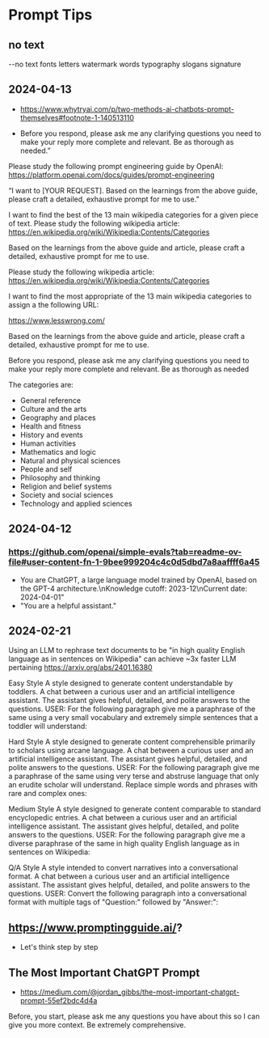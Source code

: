 # Prompt Tips

## no text

--no text fonts letters watermark words typography slogans signature

## 2024-04-13

* https://www.whytryai.com/p/two-methods-ai-chatbots-prompt-themselves#footnote-1-140513110

* Before you respond, please ask me any clarifying questions you need to make your reply more complete and relevant. Be as thorough as needed.”

Please study the following prompt engineering guide by OpenAI:
https://platform.openai.com/docs/guides/prompt-engineering


“I want to [YOUR REQUEST]. Based on the learnings from the above guide, please craft a detailed, exhaustive prompt for me to use.”

I want to find the best of the 13 main wikipedia categories for a given piece of text. Please study the following wikipedia article: https://en.wikipedia.org/wiki/Wikipedia:Contents/Categories


Based on the learnings from the above guide and article, please craft a detailed, exhaustive prompt for me to use.

Please study the following wikipedia article: https://en.wikipedia.org/wiki/Wikipedia:Contents/Categories

I want to find the most appropriate of the 13 main wikipedia categories to assign a the following URL:

https://www.lesswrong.com/

Based on the learnings from the above guide and article, please craft a detailed, exhaustive prompt for me to use.

Before you respond, please ask me any clarifying questions you need to make your reply more complete and relevant. Be as thorough as needed

The categories are:

* General reference
* Culture and the arts
* Geography and places
* Health and fitness
* History and events
* Human activities
* Mathematics and logic
* Natural and physical sciences
* People and self
* Philosophy and thinking
* Religion and belief systems
* Society and social sciences
* Technology and applied sciences

## 2024-04-12

### https://github.com/openai/simple-evals?tab=readme-ov-file#user-content-fn-1-9bee999204c4c0d5dbd7a8aaffff6a45

* You are ChatGPT, a large language model trained by OpenAI, based on the GPT-4 architecture.\nKnowledge cutoff: 2023-12\nCurrent date: 2024-04-01"
* "You are a helpful assistant."


## 2024-02-21

Using an LLM to rephrase text documents to be "in high quality English language as in sentences on Wikipedia" can achieve ~3x faster LLM pertaining https://arxiv.org/abs/2401.16380

Easy Style
A style designed to generate content understandable by toddlers.
A chat between a curious user and an artificial intelligence assistant.
The assistant gives helpful, detailed, and polite answers to the questions.
USER: For the following paragraph give me a paraphrase of the same using
a very small vocabulary and extremely simple sentences that a toddler will
understand:

Hard Style
A style designed to generate content comprehensible primarily to scholars using arcane language.
A chat between a curious user and an artificial intelligence assistant.
The assistant gives helpful, detailed, and polite answers to the questions.
USER: For the following paragraph give me a paraphrase of the same using very
terse and abstruse language that only an erudite scholar will understand.
Replace simple words and phrases with rare and complex ones:

Medium Style
A style designed to generate content comparable to standard encyclopedic entries.
A chat between a curious user and an artificial intelligence assistant.
The assistant gives helpful, detailed, and polite answers to the questions.
USER: For the following paragraph give me a diverse paraphrase of the same
in high quality English language as in sentences on Wikipedia:

Q/A Style
A style intended to convert narratives into a conversational format.
A chat between a curious user and an artificial intelligence assistant.
The assistant gives helpful, detailed, and polite answers to the questions.
USER: Convert the following paragraph into a conversational format with
multiple tags of "Question:" followed by "Answer:":


## https://www.promptingguide.ai/?

* Let's think step by step


## The Most Important ChatGPT Prompt

* https://medium.com/@jordan_gibbs/the-most-important-chatgpt-prompt-55ef2bdc4d4a

Before, you start, please ask me any questions you have about this so I can give you more context. Be extremely comprehensive.
